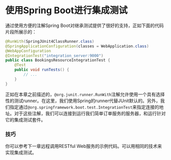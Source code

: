 # 使用Spring Boot进行集成测试

通过使用方便的注解Spring Boot对继承测试提供了很好的支持，正如下面的代码片段所展示的：

```java
@RunWith(SpringJUnit4ClassRunner.class) 
@SpringApplicationConfiguration(classes = WebApplication.class) 
@WebAppConfiguration 
@IntegrationTest("integration_server:9000") 
public class BookingsResourceIntegrationTest {
	@Test  
	public void runTests() {    
		// ...  
	} 
}
```

正如在本章之前描述的，`@org.junit.runner.RunWith`注解允许使用一个具有选择性的测试runner。在这里，我们使用Spring的runner代替JUnit默认的。另外，我们指定通过`@org.springframework.boot.test.IntegrationTest`来指定连接的地址。对于这些注解，我们可以连接到运行我们简单订单服务的服务器，和运行针对它的集成测试套件。

### 技巧
你可以参考下一章远程调用RESTful Web服务的示例代码。可以用相同的技术来实现集成测试。
